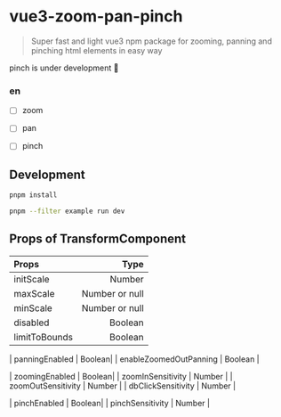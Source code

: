 # vue3-zoom-pan-pinch

> Super fast and light vue3 npm package for zooming, panning and pinching html elements in easy way

pinch is under development 🤔️


### en

- [ ] zoom
- [ ] pan
- [ ] pinch


## Development

```bash
pnpm install

pnpm --filter example run dev

```

## Props of TransformComponent


| Props                  |           Type |
| :--------------------- | -------------: |
| initScale              |         Number |
| maxScale               | Number or null |
| minScale               | Number or null |
| disabled               |        Boolean |
| limitToBounds          |        Boolean |

| panningEnabled         |         Boolean|
| enableZoomedOutPanning |        Boolean |

| zoomingEnabled         |         Boolean|
| zoomInSensitivity      |         Number |
| zoomOutSensitivity     |         Number |
| dbClickSensitivity     |         Number |

| pinchEnabled           |         Boolean|
| pinchSensitivity       |         Number |

